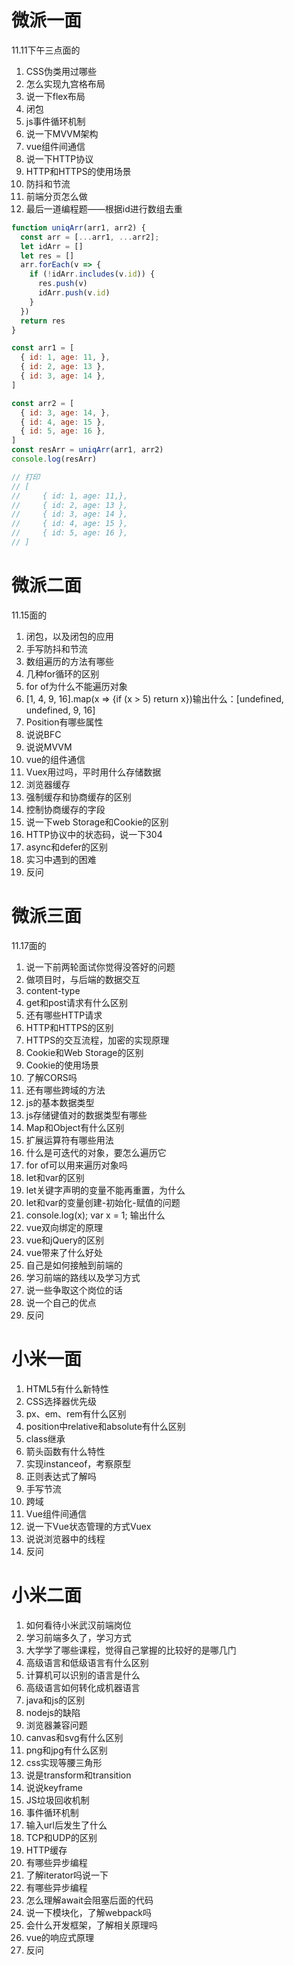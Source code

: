 # 微派一面

11.11下午三点面的 

1. CSS伪类用过哪些 
2. 怎么实现九宫格布局 
3. 说一下flex布局 
4. 闭包 
5. js事件循环机制 
6. 说一下MVVM架构 
7. vue组件间通信 
8. 说一下HTTP协议 
9. HTTP和HTTPS的使用场景 
10. 防抖和节流 
11. 前端分页怎么做 
12. 最后一道编程题——根据id进行数组去重 

```js
function uniqArr(arr1, arr2) {
  const arr = [...arr1, ...arr2];
  let idArr = []
  let res = []
  arr.forEach(v => {
    if (!idArr.includes(v.id)) {
      res.push(v)
      idArr.push(v.id)
    }
  })
  return res
}

const arr1 = [
  { id: 1, age: 11, },
  { id: 2, age: 13 },
  { id: 3, age: 14 },
]

const arr2 = [
  { id: 3, age: 14, },
  { id: 4, age: 15 },
  { id: 5, age: 16 },
]
const resArr = uniqArr(arr1, arr2)
console.log(resArr)

// 打印
// [
//     { id: 1, age: 11,},
//     { id: 2, age: 13 },
//     { id: 3, age: 14 },
//     { id: 4, age: 15 },
//     { id: 5, age: 16 },
// ] 
```

# 微派二面

11.15面的 

1. 闭包，以及闭包的应用 
2. 手写防抖和节流 
3. 数组遍历的方法有哪些 
4. 几种for循环的区别 
5. for of为什么不能遍历对象 
6. [1, 4, 9, 16].map(x => {if (x > 5) return x})输出什么：[undefined, undefined, 9, 16] 
7. Position有哪些属性
8. 说说BFC 
9. 说说MVVM 
10. vue的组件通信 
11. Vuex用过吗，平时用什么存储数据 
12. 浏览器缓存 
13. 强制缓存和协商缓存的区别 
14. 控制协商缓存的字段 
15. 说一下web Storage和Cookie的区别 
16. HTTP协议中的状态码，说一下304 
17. async和defer的区别 
18. 实习中遇到的困难 
19. 反问

# 微派三面

11.17面的

1. 说一下前两轮面试你觉得没答好的问题 
2. 做项目时，与后端的数据交互 
3. content-type 
4. get和post请求有什么区别 
5. 还有哪些HTTP请求 
6. HTTP和HTTPS的区别 
7. HTTPS的交互流程，加密的实现原理 
8. Cookie和Web Storage的区别 
9. Cookie的使用场景 
10. 了解CORS吗 
11. 还有哪些跨域的方法 
12. js的基本数据类型 
13. js存储键值对的数据类型有哪些 
14. Map和Object有什么区别 
15. 扩展运算符有哪些用法 
16. 什么是可迭代的对象，要怎么遍历它 
17. for of可以用来遍历对象吗 
18. let和var的区别
19. let关键字声明的变量不能再重置，为什么 
20. let和var的变量创建-初始化-赋值的问题 
21. console.log(x); var x = 1; 输出什么 
22. vue双向绑定的原理
23. vue和jQuery的区别 
24. vue带来了什么好处 
25. 自己是如何接触到前端的 
26. 学习前端的路线以及学习方式 
27. 说一些争取这个岗位的话 
28. 说一个自己的优点 
29. 反问 

# 小米一面

1. HTML5有什么新特性
2. CSS选择器优先级
3. px、em、rem有什么区别
4. position中relative和absolute有什么区别
5. class继承
6. 箭头函数有什么特性
7. 实现instanceof，考察原型
8. 正则表达式了解吗
9. 手写节流
10. 跨域
11. Vue组件间通信
12. 说一下Vue状态管理的方式Vuex
13. 说说浏览器中的线程
14. 反问

# 小米二面

1. 如何看待小米武汉前端岗位
2. 学习前端多久了，学习方式
3. 大学学了哪些课程，觉得自己掌握的比较好的是哪几门
4. 高级语言和低级语言有什么区别
5. 计算机可以识别的语言是什么
6. 高级语言如何转化成机器语言
7. java和js的区别
8. nodejs的缺陷
9. 浏览器兼容问题
10. canvas和svg有什么区别
11. png和jpg有什么区别
12. css实现等腰三角形
13. 说是transform和transition
14. 说说keyframe
15. JS垃圾回收机制
16. 事件循环机制
17. 输入url后发生了什么
18. TCP和UDP的区别
19. HTTP缓存
20. 有哪些异步编程
21. 了解iterator吗说一下
22. 有哪些异步编程
23. 怎么理解await会阻塞后面的代码
24. 说一下模块化，了解webpack吗
25. 会什么开发框架，了解相关原理吗
26. vue的响应式原理
27. 反问